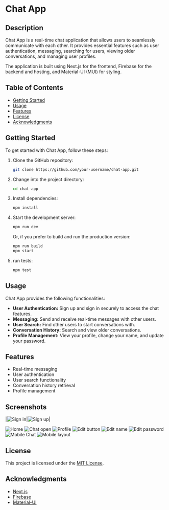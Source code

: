 # Chat App

## Description

Chat App is a real-time chat application that allows users to seamlessly communicate with each other. It provides essential features such as user authentication, messaging, searching for users, viewing older conversations, and managing user profiles.

The application is built using Next.js for the frontend, Firebase for the backend and hosting, and Material-UI (MUI) for styling.

## Table of Contents
- [Getting Started](#getting-started)
- [Usage](#usage)
- [Features](#features)
- [License](#license)
- [Acknowledgments](#acknowledgments)
## Getting Started

To get started with Chat App, follow these steps:

1. Clone the GitHub repository:

    ```bash
    git clone https://github.com/your-username/chat-app.git
    ```

2. Change into the project directory:

    ```bash
    cd chat-app
    ```

3. Install dependencies:

    ```bash
    npm install
    ```

4. Start the development server:

    ```bash
    npm run dev
    ```

    Or, if you prefer to build and run the production version:

    ```bash
    npm run build
    npm start
    ```
5. run tests:
   ```bash
   npm test
   ```



## Usage

Chat App provides the following functionalities:

- **User Authentication:** Sign up and sign in securely to access the chat features.
- **Messaging:** Send and receive real-time messages with other users.
- **User Search:** Find other users to start conversations with.
- **Conversation History:** Search and view older conversations.
- **Profile Management:** View your profile, change your name, and update your password.

## Features

- Real-time messaging
- User authentication
- User search functionality
- Conversation history retrieval
- Profile management

## Screenshots

|![Sign in](public/screenshots/1.png)|![Sign up](public/screenshots/2.png)|

![Home](public/screenshots/3.png)
![Chat open](public/screenshots/4.png)
![Profile](public/screenshots/5.png)
![Edit button](public/screenshots/6.png)
![Edit name](public/screenshots/7.png)
![Edit password](public/screenshots/8.png)
![Mobile Chat](public/screenshots/9.png)
![Mobile layout](public/screenshots/10.png)



## License

This project is licensed under the [MIT License](LICENSE).

## Acknowledgments

- [Next.js](https://nextjs.org/)
- [Firebase](https://firebase.google.com/)
- [Material-UI](https://mui.com/)
